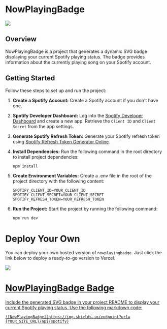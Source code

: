 # NowPlayingBadge

<img src="https://img.shields.io/endpoint?url=https://nowplayingbadge.vercel.app/api/spotify" />

## Overview

NowPlayingBadge is a project that generates a dynamic SVG badge displaying your current Spotify playing status. The badge provides information about the currently playing song on your Spotify account.

## Getting Started

Follow these steps to set up and run the project:

1. **Create a Spotify Account:**
   Create a Spotify account if you don't have one. 

2. **Spotify Developer Dashboard:**
   Log into the [Spotify Developer Dashboard](https://developer.spotify.com/) and create a new app. Retrieve the `Client ID` and `Client Secret` from the app settings.

3. **Generate Spotify Refresh Token:**
   Generate your Spotify refresh token using [Spotify Refresh Token Generator Online](https://spotify-refresh-token-generator.netlify.app/#welcome).

4. **Install Dependencies:**
   Run the following command in the root directory to install project dependencies:
   ```bash
   npm install
   ```
5. **Create Environment Variables:**
   Create a .env file in the root of the project directory with the following content:
   ```
   SPOTIFY_CLIENT_ID=YOUR_CLIENT_ID
   SPOTIFY_CLIENT_SECRET=YOUR_CLIENT_SECRET
   SPOTIFY_REFRESH_TOKEN=YOUR_REFRESH_TOKEN
   ```

6. **Run the Project:**
   Start the project by running the following command:
   ```bash
   npm run dev
   ```
   
# Deploy Your Own
You can deploy your own hosted version of `nowplayingbadge`. Just click the link below to deploy a ready-to-go version to Vercel.

<a href="https://vercel.com/new/clone?repository-url=https://github.com/khandelwaldev/nowplayingbadge&env=SPOTIFY_CLIENT_ID,SPOTIFY_CLIENT_SECRET,SPOTIFY_REFRESH_TOKEN&project-name=nowplayingbadge&repo-name=nowplayingbadge">
<img src="https://camo.githubusercontent.com/0d115430c1db17132964386282927e5e313543c7d868fc06bc9a7c65d7ec974e/68747470733a2f2f76657263656c2e636f6d2f627574746f6e"
</a>

# NowPlayingBadge Badge
Include the generated SVG badge in your project README to display your current Spotify playing status. Use the following markdown code:
```
![NowPlayingBadge](https://img.shields.io/endpoint?url={YOUR_SITE_URL}/api/spotify)

```
